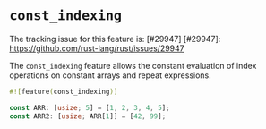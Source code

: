 # `const_indexing`

The tracking issue for this feature is: [#29947]
[#29947]: https://github.com/rust-lang/rust/issues/29947

The `const_indexing` feature allows the constant evaluation of index operations
on constant arrays and repeat expressions.


```rust
#![feature(const_indexing)]

const ARR: [usize; 5] = [1, 2, 3, 4, 5];
const ARR2: [usize; ARR[1]] = [42, 99];
```